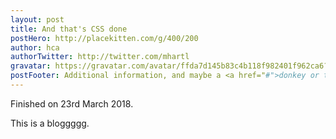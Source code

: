 ```yaml
---
layout: post
title: And that's CSS done
postHero: http://placekitten.com/g/400/200
author: hca
authorTwitter: http://twitter.com/mhartl
gravatar: https://gravatar.com/avatar/ffda7d145b83c4b118f982401f962ca6?s=150
postFooter: Additional information, and maybe a <a href="#">donkey or two</a>
---
```


Finished on 23rd March 2018.

This is a bloggggg.
